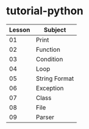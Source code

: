 # tutorial-python

Lesson | Subject
--- | ---
01 | Print
02 | Function
03 | Condition
04 | Loop
05 | String Format
06 | Exception
07 | Class
08 | File
09 | Parser
